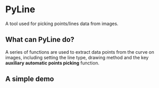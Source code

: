 # PyLine
A tool used for picking points/lines data from images.

## What can PyLine do?
A series of functions are used to extract data points from the curve on images, including setting the line type, drawing method and the key **auxiliary automatic points picking** function.

## A simple demo

